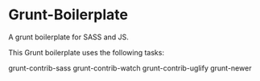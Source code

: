 Grunt-Boilerplate
=================

A grunt boilerplate for SASS and JS.

This Grunt boilerplate uses the following tasks:

grunt-contrib-sass
grunt-contrib-watch
grunt-contrib-uglify
grunt-newer
